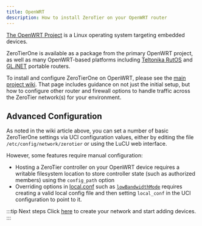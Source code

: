 ```yaml
---
title: OpenWRT
description: How to install ZeroTier on your OpenWRT router
---
```


[The OpenWRT Project](https://openwrt.org/) is a Linux operating system targeting embedded devices.

ZeroTierOne is available as a package from the primary OpenWRT project, as well as many OpenWRT-based platforms including [Teltonika RutOS](https://wiki.teltonika-networks.com/view/ZeroTier_Configuration) and [GL.iNET](https://docs.gl-inet.com/router/en/4/interface_guide/zerotier/) portable routers.

To install and configure ZeroTierOne on OpenWRT, please see the [main project wiki](https://openwrt.org/docs/guide-user/services/vpn/zerotier). That page includes guidance on not just the initial setup, but how to configure other router and firewall options to handle traffic across the ZeroTier network(s) for your environment.

## Advanced Configuration

As noted in the wiki article above, you can set a number of basic ZeroTierOne settings via UCI configuration values, either by editing the file `/etc/config/network/zerotier` or using the LuCU web interface.

However, some features require manual configuration:

- Hosting a ZeroTier controller on your OpenWRT device requires a writable filesystem location to store controller state (such as authorized members) using the `config_path` option
- Overriding options in [local.conf](https://docs.zerotier.com/config#local-configuration-options) such as [`lowBandwidthMode`](https://docs.zerotier.com/lbm) requires creating a valid local config file and then setting `local_conf` in the UCI configuration to point to it.

:::tip Next steps
Click [here](/start/) to create your network and start adding devices.
:::


